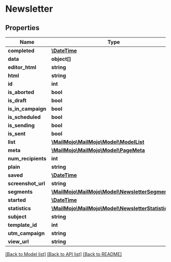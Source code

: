 # Newsletter

## Properties
Name | Type | Description | Notes
------------ | ------------- | ------------- | -------------
**completed** | [**\DateTime**](\DateTime.md) |  | [optional] 
**data** | **object[]** |  | [optional] 
**editor_html** | **string** |  | [optional] 
**html** | **string** |  | [optional] 
**id** | **int** |  | [optional] 
**is_aborted** | **bool** |  | [optional] 
**is_draft** | **bool** |  | [optional] 
**is_in_campaign** | **bool** |  | [optional] 
**is_scheduled** | **bool** |  | [optional] 
**is_sending** | **bool** |  | [optional] 
**is_sent** | **bool** |  | [optional] 
**list** | [**\MailMojo\MailMojo\Model\ModelList**](ModelList.md) |  | [optional] 
**meta** | [**\MailMojo\MailMojo\Model\PageMeta**](PageMeta.md) |  | [optional] 
**num_recipients** | **int** |  | [optional] 
**plain** | **string** |  | [optional] 
**saved** | [**\DateTime**](\DateTime.md) |  | [optional] 
**screenshot_url** | **string** |  | [optional] 
**segments** | [**\MailMojo\MailMojo\Model\NewsletterSegments[]**](NewsletterSegments.md) |  | [optional] 
**started** | [**\DateTime**](\DateTime.md) |  | [optional] 
**statistics** | [**\MailMojo\MailMojo\Model\NewsletterStatistics**](NewsletterStatistics.md) |  | [optional] 
**subject** | **string** |  | [optional] 
**template_id** | **int** |  | [optional] 
**utm_campaign** | **string** |  | [optional] 
**view_url** | **string** |  | [optional] 

[[Back to Model list]](../README.md#documentation-for-models) [[Back to API list]](../README.md#documentation-for-api-endpoints) [[Back to README]](../README.md)


